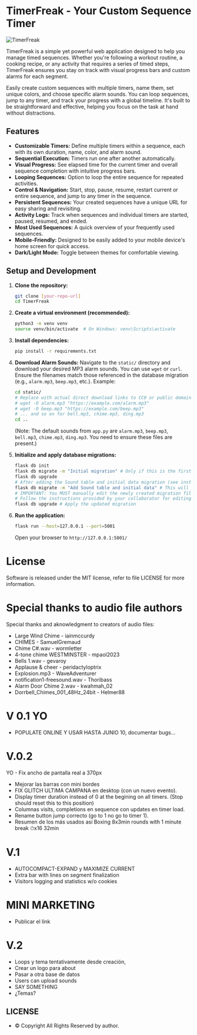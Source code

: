 
# TimerFreak - Your Custom Sequence Timer
![TimerFreak](https://timerfreak.xyz/static/logotimerfreak.svg "TimerFreak")

TimerFreak is a simple yet powerful web application designed to help you manage timed sequences. 
Whether you're following a workout routine, a cooking recipe, or any activity that requires a series of timed steps, 
TimerFreak ensures you stay on track with visual progress bars and custom alarms for each segment.

Easily create custom sequences with multiple timers, name them, set unique colors, and choose specific alarm sounds. 
You can loop sequences, jump to any timer, and track your progress with a global timeline. 
It's built to be straightforward and effective, helping you focus on the task at hand without distractions.

## Features

*   **Customizable Timers:** Define multiple timers within a sequence, each with its own duration, name, color, and alarm sound.
*   **Sequential Execution:** Timers run one after another automatically.
*   **Visual Progress:** See elapsed time for the current timer and overall sequence completion with intuitive progress bars.
*   **Looping Sequences:** Option to loop the entire sequence for repeated activities.
*   **Control & Navigation:** Start, stop, pause, resume, restart current or entire sequence, and jump to any timer in the sequence.
*   **Persistent Sequences:** Your created sequences have a unique URL for easy sharing and revisiting.
*   **Activity Logs:** Track when sequences and individual timers are started, paused, resumed, and ended.
*   **Most Used Sequences:** A quick overview of your frequently used sequences.
*   **Mobile-Friendly:** Designed to be easily added to your mobile device's home screen for quick access.
*   **Dark/Light Mode:** Toggle between themes for comfortable viewing.

## Setup and Development

1.  **Clone the repository:**
    ```bash
    git clone [your-repo-url]
    cd TimerFreak
    ```
2.  **Create a virtual environment (recommended):**
    ```bash
    python3 -m venv venv
    source venv/bin/activate  # On Windows: venv\Scripts\activate
    ```
3.  **Install dependencies:**
    ```bash
    pip install -r requirements.txt
    ```
4.  **Download Alarm Sounds:**
    Navigate to the `static/` directory and download your desired MP3 alarm sounds. You can use `wget` or `curl`. Ensure the filenames match those referenced in the database migration (e.g., `alarm.mp3`, `beep.mp3`, etc.).
    Example:
    ```bash
    cd static/
    # Replace with actual direct download links to CC0 or public domain MP3 files
    # wget -O alarm.mp3 "https://example.com/alarm.mp3"
    # wget -O beep.mp3 "https://example.com/beep.mp3"
    # ... and so on for bell.mp3, chime.mp3, ding.mp3
    cd ..
    ```
    (Note: The default sounds from `app.py` are `alarm.mp3`, `beep.mp3`, `bell.mp3`, `chime.mp3`, `ding.mp3`. You need to ensure these files are present.)

5.  **Initialize and apply database migrations:**
    ```bash
    flask db init
    flask db migrate -m "Initial migration" # Only if this is the first time running migrations
    flask db upgrade
    # After adding the Sound table and initial data migration (see instructions from your collaborator), run:
    flask db migrate -m "Add Sound table and initial data" # This will create a new migration script
    # IMPORTANT: You MUST manually edit the newly created migration file to insert initial sound data.
    # Follow the instructions provided by your collaborator for editing the upgrade/downgrade functions.
    flask db upgrade # Apply the updated migration
    ```
6.  **Run the application:**
    ```bash
    flask run --host=127.0.0.1 --port=5001
    ```
    Open your browser to `http://127.0.0.1:5001/`


# License
Software is released under the MIT license, refer to file LICENSE for more information. 

# Special thanks to audio file authors
Special thanks and aknowledgment to creators of audio files: 

- Large Wind Chime - iainmccurdy
- CHIMES - SamuelGremaud
- Chime C#.wav - wormletter
- 4-tone chime WESTMINSTER - mpaol2023
- Bells 1.wav - gevaroy
- Applause & cheer - peridactyloptrix
- Explosion.mp3 - WaveAdventurer
- notification1-freesound.wav - Thoribass
- Alarm Door Chime 2.wav - kwahmah_02
- Dorrbell_Chimes_001_48Hz_24bit - Helmer88

# V 0.1 YO 
- POPULATE ONLINE Y USAR HASTA JUNIO 10, documentar bugs...

# V.0.2
YO - Fix ancho de pantalla real a 370px 
- Mejorar las  barras con mini bordes
- FIX GLITCH ULTIMA CAMPANA en desktop (con un nuevo evento). 
- Display timer duration instead of 0 at the begining on all timers. (Stop should reset this to this position)
- Columnas visits, completions en sequence con updates en timer load. 
- Rename button jump correcto (go to 1 no go to timer 1). 
- Resumen de los más usados así Boxing 8x3min rounds with 1 minute break ⏱x16 32min  

# V.1
- AUTOCOMPACT-EXPAND y MAXIMIZE CURRENT
- Extra bar with lines on segment finalization 
- Visitors logging and statistics w/o cookies

# MINI MARKETING 
- Publicar el link  

# V.2
- Loops y tema tentativamente desde creación, 
- Crear un logo para about
- Pasar a otra base de datos
- Users can upload sounds
- SAY SOMETHING
- ¿Temas? 

## LICENSE
- &copy; Copyright All Rights Reserved by author.